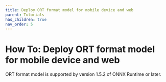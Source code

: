 ```yaml
---
title: Deploy ORT format model for mobile device and web
parent: Tutorials
has_children: true
nav_order: 5
---
```


# How To: Deploy ORT format model for mobile device and web

ORT format model is supported by version 1.5.2 of ONNX Runtime or later.
